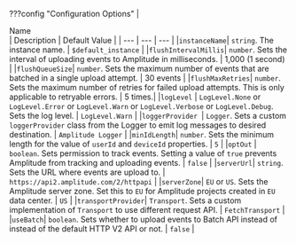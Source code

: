 ???config "Configuration Options"
    | <div class="big-column">Name</div>  | Description | Default Value |
    | --- | --- | --- |
    |`instanceName`| `string`. The instance name. | `$default_instance` |
    |`flushIntervalMillis`| `number`. Sets the interval of uploading events to Amplitude in milliseconds. | 1,000 (1 second) |
    |`flushQueueSize`| `number`. Sets the maximum number of events that are batched in a single upload attempt. | 30 events |
    |`flushMaxRetries`| `number`. Sets the maximum number of retries for failed upload attempts. This is only applicable to retryable errors. | 5 times.|
    |`logLevel` | `LogLevel.None` or `LogLevel.Error` or `LogLevel.Warn` or `LogLevel.Verbose` or `LogLevel.Debug`. Sets the log level. | `LogLevel.Warn` |
    |`loggerProvider `| `Logger`. Sets a custom `loggerProvider` class from the Logger to emit log messages to desired destination. | `Amplitude Logger` |
    |`minIdLength`|  `number`. Sets the minimum length for the value of `userId` and `deviceId` properties. | `5` |
    |`optOut` | `boolean`. Sets permission to track events. Setting a value of `true` prevents Amplitude from tracking and uploading events. | `false` |
    |`serverUrl`| `string`. Sets the URL where events are upload to. | `https://api2.amplitude.com/2/httpapi` | 
    |`serverZone`| `EU` or  `US`. Sets the Amplitude server zone. Set this to `EU` for Amplitude projects created in `EU` data center. | `US` |
    |`transportProvider`| `Transport`. Sets a custom implementation of `Transport` to use different request API. | `FetchTransport` |
    |`useBatch`| `boolean`. Sets whether to upload events to Batch API instead of instead of the default HTTP V2 API or not. | `false` |

